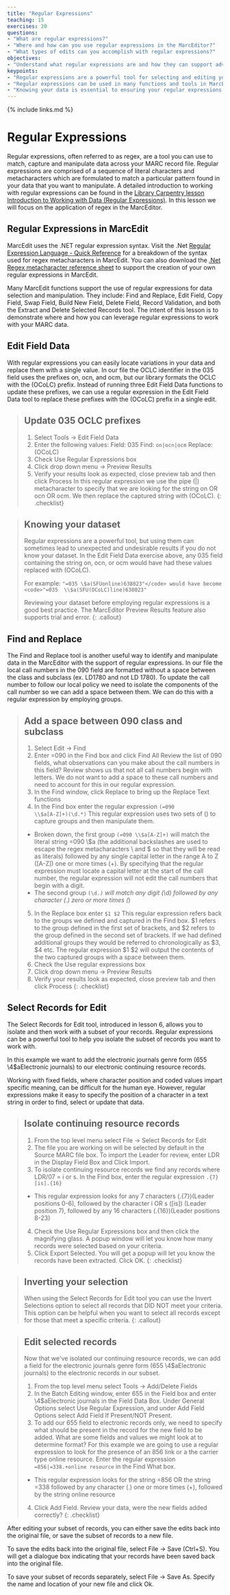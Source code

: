 ```yaml
---
title: "Regular Expressions"
teaching: 15
exercises: 20
questions:
- "What are regular expressions?"
- "Where and how can you use regular expressions in the MarcEditor?"
- "What types of edits can you accomplish with regular expressions?"
objectives:
- "Understand what regular expressions are and how they can support advanced editing in the MarcEditor"
keypoints:
- "Regular expressions are a powerful tool for selecting and editing your data in the MarcEditor"
- "Regular expressions can be used in many functions and tools in MarcEdit and the MarcEditor"
- "Knowing your data is essential to ensuring your regular expressions are working as intended"
---
```

{% include links.md %}


# Regular Expressions
Regular expressions, often referred to as regex, are a tool you can use to match, capture and manipulate data across your MARC record file. Regular expressions are comprised of a sequence of literal characters and metacharacters which are formulated to match a particular pattern found in your data that you want to manipulate. A detailed introduction to working with regular expressions can be found in the [Library Carpentry lesson Introduction to Working with Data (Regular Expressions)](https://librarycarpentry.org/lc-data-intro/index.html). In this lesson we will focus on the application of regex in the MarcEditor.

## Regular Expressions in MarcEdit
MarcEdit uses the .NET regular expression syntax. Visit the .Net [Regular Expression Language - Quick Reference](https://docs.microsoft.com/en-us/dotnet/standard/base-types/regular-expression-language-quick-reference) for a breakdown of the syntax used for regex metacharacters in MarcEdit. You can also download the [.Net Regex metacharacter reference sheet](https://download.microsoft.com/download/D/2/4/D240EBF6-A9BA-4E4F-A63F-AEB6DA0B921C/Regular%20expressions%20quick%20reference.pdf) to support the creation of your own regular expressions in MarcEdit.

Many MarcEdit functions support the use of regular expressions for data selection and manipulation. They include: Find and Replace, Edit Field, Copy Field, Swap Field, Build New Field, Delete Field, Record Validation, and both the Extract and Delete Selected Records tool. The intent of this lesson is to demonstrate where and how you can leverage regular expressions to work with your MARC data.

## Edit Field Data

With regular expressions you can easily locate variations in your data and replace them with a single value. In our file the OCLC identifier in the 035 field uses the prefixes on, ocn, and ocm, but our library formats the OCLC with the (OCoLC) prefix. Instead of running three Edit Field Data functions to update these prefixes, we can use a regular expression in the Edit Field Data tool to replace these prefixes with the (OCoLC) prefix in a single edit.

>## Update 035 OCLC prefixes
>1. Select Tools → Edit Field Data
>2. Enter the following values:
>Field: 035    Find: <code>on|ocn|ocm</code>    Replace: (OCoLC)
>3. Check Use Regular Expressions box
>4. Click drop down menu → Preview Results
>5. Verify your results look as expected, close preview tab and then click Process
>In this regular expression we use the pipe (|) metacharacter to specify that we are looking for the string on OR ocn OR ocm. We then replace the captured string with (OCoLC).
{: .checklist}

>## Knowing your dataset
>Regular expressions are a powerful tool, but using them can sometimes lead to unexpected and undesirable results if you do not know your dataset. In the Edit Field Data exercise above, any 035 field containing the string on, ocn, or ocm would have had these values replaced with (OCoLC).
>
>For example:  <code>"=035  \\$a(SFUonline)638023"</code> would have become <code>"=035  \\$a(SFU(OCoLC)line)638023"</code>
>
>Reviewing your dataset before employing regular expressions is a good best practice. The MarcEditor Preview Results feature also supports trial and error.
{: .callout}


## Find and Replace

The Find and Replace tool is another useful way to identify and manipulate data in the MarcEditor with the support of regular expressions. In our file the local call numbers in the 090 field are formatted without a space between the class and subclass (ex. LD1780 and not LD 1780). To update the call number to follow our local policy we need to isolate the components of the call number so we can add a space between them. We can do this with a regular expression by employing groups.

>## Add a space between 090 class and subclass
>1. Select Edit → Find
>2. Enter =090 in the Find box and click Find All
>Review the list of 090 fields, what observations can you make about the call numbers in this field?
>Review shows us that not all call numbers begin with letters. We do not want to add a space to these call numbers and need to account for this in our regular expression.
>3. In the Find window, click Replace to bring up the Replace Text functions
>4. In the Find box enter the regular expression <code>(=090  \\\\\$a[A-Z]+)(\d.*)</code>
>This regular expression uses two sets of () to capture groups and then manipulate them.
>- Broken down, the first group <code>(=090  \\\\\$a[A-Z]+)</code> will match the literal string =090  \\$a (the additional backslashes are used to escape the regex metacharacters \ and $ so that they will be read as literals) followed by any single capital letter in the range A to Z ([A-Z]) one or more times (+). By specifying that the regular expression must locate a capital letter at the start of the call number, the regular expression will not edit the call numbers that begin with a digit.
>- The second group <code>(\d.*)</code> will match any digit (\d) followed by any character (.) zero or more times (*)
>5. In the Replace box enter <code>$1 $2</code>
>This regular expression refers back to the groups we defined and captured in the Find box. $1 refers to the group defined in the first set of brackets, and $2 refers to the group defined in the second set of brackets. If we had defined additional groups they would be referred to chronologically as $3, $4 etc. The regular expression $1 $2 will output the contents of the two captured groups with a space between them.
>6. Check the Use regular expressions box
>7. Click drop down menu → Preview Results
>8. Verify your results look as expected, close preview tab and then click Process
{: .checklist}

## Select Records for Edit

The Select Records for Edit tool, introduced in lesson 6, allows you to isolate and then work with a subset of your records. Regular expressions can be a powerful tool to help you isolate the subset of records you want to work with.

In this example we want to add the electronic journals genre form (655  \\4$aElectronic journals) to our electronic continuing resource records. 

Working with fixed fields, where character position and coded values impart specific meaning, can be difficult for the human eye. However, regular expressions make it easy to specify the position of a character in a text string in order to find, select or update that data.

>## Isolate continuing resource records
>1. From the top level menu select File → Select Records for Edit
>2. The file you are working on will be selected by default in the Source MARC file box. To import the Leader for review, enter LDR in the Display Field Box and Click Import.
>3. To isolate continuing resource records we find any records where LDR/07 = i or s. In the Find box, enter the regular expression <code>.{7}[is].{16}</code>
>- This regular expression looks for any 7 characters (.{7})(Leader positions 0-6), followed by the character i OR s ([is]) (Leader position 7), followed by any 16 characters (.{16})(Leader positions 8-23)
>4. Check the Use Regular Expressions box and then click the magnifying glass. A popup window will let you know how many records were selected based on your criteria.
>5. Click Export Selected. You will get a popup will let you know the records have been extracted. Click OK.
{: .checklist}

>## Inverting your selection
>When using the Select Records for Edit tool you can use the Invert Selections option to select all records that DID NOT meet your criteria. This option can be helpful when you want to select all records except for those that meet a specific criteria.
{: .callout}

>## Edit selected records
>Now that we've isolated our continuing resource records, we can add a field for the electronic journals genre form (655  \4$aElectronic journals) to the electronic records in our subset.
>1. From the top level menu select Tools → Add/Delete Fields
>2. In the Batch Editing window, enter 655 in the Field box and enter \4$aElectronic journals in the Field Data Box. Under General Options select Use Regular Expression, and under Add Field Options select Add Field If Present/NOT Present.
>3. To add our 655 field to electronic records only, we need to specify what should be present in the record for the new field to be added. 
>What are some fields and values we might look at to determine format?
>For this example we are going to use a regular expression to look for the presence of an 856 link or a the carrier type online resource. Enter the regular expression <code>=856|=338.+online resource</code> in the Find What box.
>- This regular expression looks for the string =856 OR the string =338 followed by any character (.) one or more times (+), followed by the string online resource
>4. Click Add Field. Review your data, were the new fields added correctly?
{: .checklist}

After editing your subset of records, you can either save the edits back into the original file, or save the subset of records to a new file.

To save the edits back into the original file, select File → Save (Ctrl+S). You will get a dialogue box indicating that your records have been saved back into the original file.

To save your subset of records separately, select File → Save As. Specify the name and location of your new file and click Ok.
